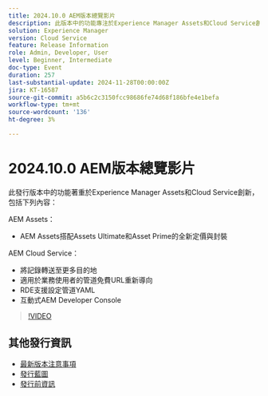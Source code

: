 ```yaml
---
title: 2024.10.0 AEM版本總覽影片
description: 此版本中的功能專注於Experience Manager Assets和Cloud Service創新，並包括下列專案：AEM Assets新定價和封裝搭配AEM Assets Assets Ultimate與Asset PrimeAEMCloud Service將記錄檔轉送到更多目的地企業使用者的Pipeline免費URL重新導向​RDE支援Config Pipeline YAML​ Interactive AEM Developer Console
solution: Experience Manager
version: Cloud Service
feature: Release Information
role: Admin, Developer, User
level: Beginner, Intermediate
doc-type: Event
duration: 257
last-substantial-update: 2024-11-28T00:00:00Z
jira: KT-16587
source-git-commit: a5b6c2c3150fcc98686fe74d68f186bfe4e1befa
workflow-type: tm+mt
source-wordcount: '136'
ht-degree: 3%

---
```



# 2024.10.0 AEM版本總覽影片

此發行版本中的功能著重於Experience Manager Assets和Cloud Service創新，包括下列內容：

AEM Assets：
* AEM Assets搭配Assets Ultimate和Asset Prime的全新定價與封裝

AEM Cloud Service：
* 將記錄轉送至更多目的地
* 適用於業務使用者的管道免費URL重新導&#x200B;向
* RDE支援設定管道YAML&#x200B;
* 互動式AEM Developer Console

>[!VIDEO](https://video.tv.adobe.com/v/3440501/?learn=on&enablevpops)

<!--

Have questions about the release?  Discuss the release in [Experience League Communities](https://adobe.ly/4eqofkS)

-->

## 其他發行資訊

* [最新版本注意事項](https://experienceleague.adobe.com/docs/experience-manager-cloud-service/content/release-notes/home.html?lang=zh-Hant)
* [發行藍圖](https://experienceleague.adobe.com/docs/experience-manager-release-information/aem-release-updates/update-releases-roadmap.html?lang=zh-Hant)
* [發行前資訊](https://experienceleague.adobe.com/docs/experience-manager-cloud-service/content/release-notes/prerelease.html)